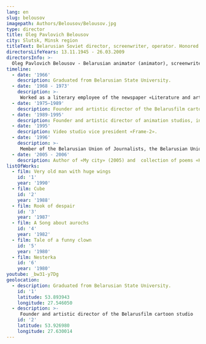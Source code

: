 ```yaml
---
lang: en
slug: belousov
imagepath: Authors/Belousov/Belousov.jpg
type: director
title: Oleg Pavlovich Belousov
city: Slutsk, Minsk region
titleText: Belarusian Soviet director, screenwriter, operator. Honored art worker of the Belarusian SSR (1974).
directorsLifeYears: 13.11.1945 - 26.03.2009
directorsInfo: >-
  Oleg Pavlovich Belousov - Belarusian animator (animator), screenwriter, director. Born November 16, 1945 in the city of Slutsk, Minsk Region. Graduated from Belarusian State University (1996). He worked as a literary employee of the newspaper "Literature and mastastva" (1968-1973). Founder and artistic director of the Belarusfilm film studio cartoon studio (1975-1989), animation studios, including the AVS studio (1989-1995), vice president of the Kadr-2 film studio (since 1995) ) Member of the Belarusian Union of Journalists, the Belarusian Union of Cinematographers and the Belarusian Union of Artists. “Life was motley,” Oleg Belousov wrote about himself. “It happened to me in my life to fish in the northern seas, and to cut down forests in Siberia, to serve in newspaper offices and engage in artistic criticism in thick magazines, to conduct author programs on television and write books.”.
timeline:
  - date: '1966'
    description: Graduated from Belarusian State University.
  - date: '1968 - 1973'
    description: >-
     Worked as a literary employee of the newspaper «Literature and art».
  - date: '1975—1989'
    description: Founder and artistic director of the Belarusfilm cartoon studio
  - date: '1989-1995'
    description: Founder and artistic director of animation studios, including the studio «ABC»
  - date: '1995'
    description: Video studio vice president «Frame-2».
  - date: '1996'
    description: >-
     Member of the Belarusian Union of Journalists, the Belarusian Union of Cinematographers, the Belarusian Union of Artists and the Belarusian Popular Front «Revival».
  - date: '2005 - 2006'
    description: Author of «My city» (2005) and  collection of poems «Kazantip notebook» (2006)
listOfWorks:
  - film: Very old man with huge wings
    id: '1'
    year: '1990'
  - film: Cube
    id: '2'
    year: '1988'
  - film: Rook of despair
    id: '3'
    year: '1987'
  - film: A Song about aurochs
    id: '4'
    year: '1982'
  - film: Tale of a funny clown
    id: '5'
    year: '1980'
  - film: Nesterka
    id: '6'
    year: '1980'
youtube: _bw31-y7Dg
geolocation:
  - description: Graduated from Belarusian State University.
    id: '1'
    latitude: 53.893943
    longitude: 27.546050
  - description: >-
     Founder and artistic director of the Belarusfilm cartoon studio
    id: '2'
    latitude: 53.926980
    longitude: 27.630014
---
```

